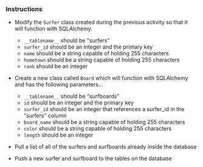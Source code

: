 ### Instructions

* Modify the `Surfer` class created during the previous activity so that it will function with SQLAlchemy.

    * `__tablename__` should be "surfers"
    * `surfer_id` should be an integer and the primary key
    * `name` should be a string capable of holding 255 characters
    * `hometown` should be a string capable of holding 255 characters
    * `rank` should be an integer

* Create a new class called `Board` which will function with SQLAlchemy and has the following parameters...

    * `__tablename__` should be "surfboards"
    * `id` should be an integer and the primary key
    * `surfer_id` should be an integer that references a surfer_id in the "surfers" column
    * `board_name` should be a string capable of holding 255 characters
    * `color` should be a string capable of holding 255 characters
    * `length` should be an integer

* Pull a list of all of the surfers and surfboards already inside the database

* Push a new surfer and surfboard to the tables on the database
